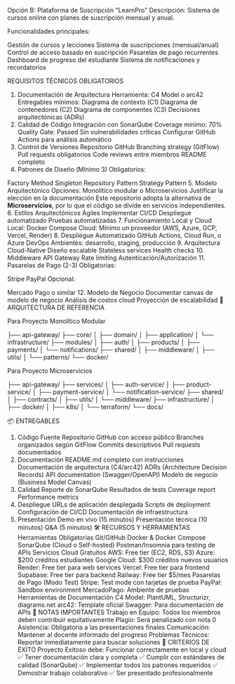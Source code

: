Opción B: Plataforma de Suscripción "LearnPro"
Descripción: Sistema de cursos online con planes de suscripción mensual y anual.

Funcionalidades principales:

Gestión de cursos y lecciones
Sistema de suscripciones (mensual/anual)
Control de acceso basado en suscripción
Pasarelas de pago recurrentes
Dashboard de progreso del estudiante
Sistema de notificaciones y recordatorios


REQUISITOS TÉCNICOS OBLIGATORIOS
1. Documentación de Arquitectura
Herramienta: C4 Model o arc42
Entregables mínimos:
Diagrama de contexto (C1)
Diagrama de contenedores (C2)
Diagrama de componentes (C3)
Decisiones arquitectónicas (ADRs)
2. Calidad de Código
Integración con SonarQube
Coverage mínimo: 70%
Quality Gate: Passed
Sin vulnerabilidades críticas
Configurar GitHub Actions para análisis automático
3. Control de Versiones
Repositorio GitHub
Branching strategy (GitFlow)
Pull requests obligatorios
Code reviews entre miembros
README completo
4. Patrones de Diseño (Mínimo 3)
Obligatorios:

Factory Method
Singleton
Repository Pattern
Strategy Pattern
5. Modelo Arquitectónico
Opciones: Monolítico modular o Microservicios
Justificar la elección en la documentación
Este repositorio adopta la alternativa de **Microservicios**, por lo que el código se divide en servicios independientes.
6. Estilos Arquitectónicos Ágiles
Implementar CI/CD
Despliegue automatizado
Pruebas automatizadas
7. Funcionamiento Local y Cloud
Local: Docker Compose
Cloud: Mínimo un proveedor (AWS, Azure, GCP, Vercel, Render)
8. Despliegue Automatizado
GitHub Actions, Cloud Run, o Azure DevOps
Ambientes: desarrollo, staging, producción
9. Arquitectura Cloud-Native
Diseño escalable
Stateless services
Health checks
10. Middleware
API Gateway
Rate limiting
Autenticación/Autorización
11. Pasarelas de Pago (2-3)
Obligatorias:

Stripe
PayPal
Opcional:

Mercado Pago o similar
12. Modelo de Negocio
Documentar canvas de modelo de negocio
Análisis de costos cloud
Proyección de escalabilidad
📐 ARQUITECTURA DE REFERENCIA

Para Proyecto Monolítico Modular

├── api-gateway/
├── core/
│   ├── domain/
│   ├── application/
│   └── infrastructure/
├── modules/
│   ├── auth/
│   ├── products/
│   ├── payments/
│   └── notifications/
├── shared/
│   ├── middleware/
│   ├── utils/
│   └── patterns/
└── docker/

Para Proyecto Microservicios

├── api-gateway/
├── services/
│   ├── auth-service/
│   ├── product-service/
│   ├── payment-service/
│   └── notification-service/
├── shared/
│   ├── contracts/
│   ├── utils/
│   └── middleware/
├── infrastructure/
│   ├── docker/
│   ├── k8s/
│   └── terraform/
└── docs/


📦 ENTREGABLES
1. Código Fuente
Repositorio GitHub con acceso público
Branches organizados según GitFlow
Commits descriptivos
Pull requests documentados
2. Documentación
README.md completo con instrucciones
Documentación de arquitectura (C4/arc42)
ADRs (Architecture Decision Records)
API documentation (Swagger/OpenAPI)
Modelo de negocio (Business Model Canvas)
3. Calidad
Reporte de SonarQube
Resultados de tests
Coverage report
Performance metrics
4. Despliegue
URLs de aplicación desplegada
Scripts de deployment
Configuración de CI/CD
Documentación de infraestructura
5. Presentación
Demo en vivo (15 minutos)
Presentación técnica (10 minutos)
Q&A (5 minutos)
🛠️ RECURSOS Y HERRAMIENTAS
Herramientas Obligatorias
Git/GitHub
Docker & Docker Compose
SonarQube (Cloud o Self-hosted)
Postman/Insomnia para testing de APIs
Servicios Cloud Gratuitos
AWS: Free tier (EC2, RDS, S3)
Azure: $200 créditos estudiantes
Google Cloud: $300 créditos nuevos usuarios
Render: Free tier para web services
Vercel: Free tier para frontend
Supabase: Free tier para backend
Railway: Free tier $5/mes
Pasarelas de Pago (Modo Test)
Stripe: Test mode con tarjetas de prueba
PayPal: Sandbox environment
MercadoPago: Ambiente de pruebas
Herramientas de Documentación
C4 Model: PlantUML, Structurizr, diagrams.net
arc42: Template oficial
Swagger: Para documentación de APIs
📝 NOTAS IMPORTANTES
Trabajo en Equipo: Todos los miembros deben contribuir equitativamente
Plagio: Será penalizado con nota 0
Asistencia: Obligatoria a las presentaciones finales
Comunicación: Mantener al docente informado del progreso
Problemas Técnicos: Reportar inmediatamente para buscar soluciones
🎯 CRITERIOS DE ÉXITO
Proyecto Exitoso debe:
Funcionar correctamente en local y cloud
✅ Tener documentación clara y completa
✅ Cumplir con estándares de calidad (SonarQube)
✅ Implementar todos los patrones requeridos
✅ Demostrar trabajo colaborativo
✅ Ser presentado profesionalmente